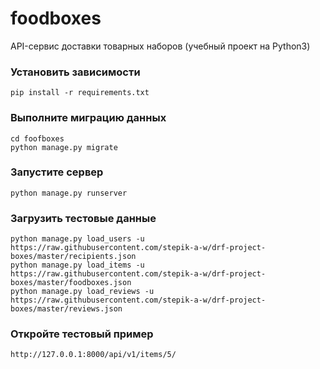 # foodboxes

API-сервис доставки товарных наборов (учебный проект на Python3)

### Установить зависимости

```
pip install -r requirements.txt
```

### Выполните миграцию данных

```
cd foofboxes
python manage.py migrate
```

### Запустите сервер

```
python manage.py runserver
```

### Загрузить тестовые данные

```
python manage.py load_users -u https://raw.githubusercontent.com/stepik-a-w/drf-project-boxes/master/recipients.json
python manage.py load_items -u https://raw.githubusercontent.com/stepik-a-w/drf-project-boxes/master/foodboxes.json
python manage.py load_reviews -u https://raw.githubusercontent.com/stepik-a-w/drf-project-boxes/master/reviews.json
```

### Откройте тестовый пример

```
http://127.0.0.1:8000/api/v1/items/5/
```
